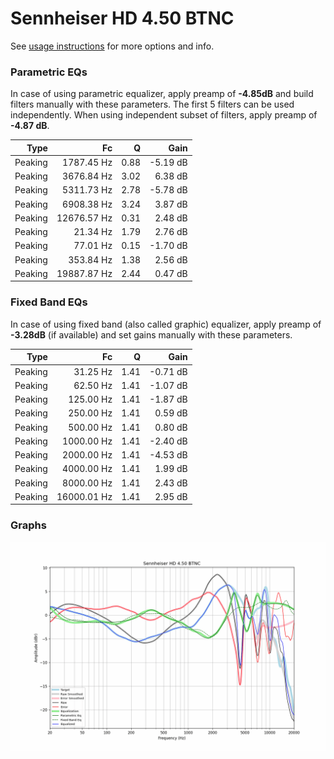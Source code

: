 # Sennheiser HD 4.50 BTNC
See [usage instructions](https://github.com/jaakkopasanen/AutoEq#usage) for more options and info.

### Parametric EQs
In case of using parametric equalizer, apply preamp of **-4.85dB** and build filters manually
with these parameters. The first 5 filters can be used independently.
When using independent subset of filters, apply preamp of **-4.87 dB**.

| Type    | Fc          |    Q | Gain     |
|--------:|------------:|-----:|---------:|
| Peaking | 1787.45 Hz  | 0.88 | -5.19 dB |
| Peaking | 3676.84 Hz  | 3.02 | 6.38 dB  |
| Peaking | 5311.73 Hz  | 2.78 | -5.78 dB |
| Peaking | 6908.38 Hz  | 3.24 | 3.87 dB  |
| Peaking | 12676.57 Hz | 0.31 | 2.48 dB  |
| Peaking | 21.34 Hz    | 1.79 | 2.76 dB  |
| Peaking | 77.01 Hz    | 0.15 | -1.70 dB |
| Peaking | 353.84 Hz   | 1.38 | 2.56 dB  |
| Peaking | 19887.87 Hz | 2.44 | 0.47 dB  |

### Fixed Band EQs
In case of using fixed band (also called graphic) equalizer, apply preamp of **-3.28dB**
(if available) and set gains manually with these parameters.

| Type    | Fc          |    Q | Gain     |
|--------:|------------:|-----:|---------:|
| Peaking | 31.25 Hz    | 1.41 | -0.71 dB |
| Peaking | 62.50 Hz    | 1.41 | -1.07 dB |
| Peaking | 125.00 Hz   | 1.41 | -1.87 dB |
| Peaking | 250.00 Hz   | 1.41 | 0.59 dB  |
| Peaking | 500.00 Hz   | 1.41 | 0.80 dB  |
| Peaking | 1000.00 Hz  | 1.41 | -2.40 dB |
| Peaking | 2000.00 Hz  | 1.41 | -4.53 dB |
| Peaking | 4000.00 Hz  | 1.41 | 1.99 dB  |
| Peaking | 8000.00 Hz  | 1.41 | 2.43 dB  |
| Peaking | 16000.01 Hz | 1.41 | 2.95 dB  |

### Graphs
![](./Sennheiser%20HD%204.50%20BTNC.png)